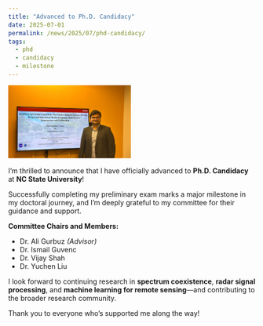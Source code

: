 ```yaml
---
title: "Advanced to Ph.D. Candidacy"
date: 2025-07-01
permalink: /news/2025/07/phd-candidacy/
tags:
  - phd
  - candidacy
  - milestone
---
```


<img src="/images/ahmed_prelim.png" alt="Ahmed PhD Candidacy" width="250"/>

I’m thrilled to announce that I have officially advanced to **Ph.D. Candidacy** at **NC State University**!

Successfully completing my preliminary exam marks a major milestone in my doctoral journey, and I’m deeply grateful to my committee for their guidance and support.

**Committee Chairs and Members:**
- Dr. Ali Gurbuz *(Advisor)*
- Dr. Ismail Guvenc
- Dr. Vijay Shah
- Dr. Yuchen Liu

I look forward to continuing research in **spectrum coexistence**, **radar signal processing**, and **machine learning for remote sensing**—and contributing to the broader research community.

Thank you to everyone who’s supported me along the way!
